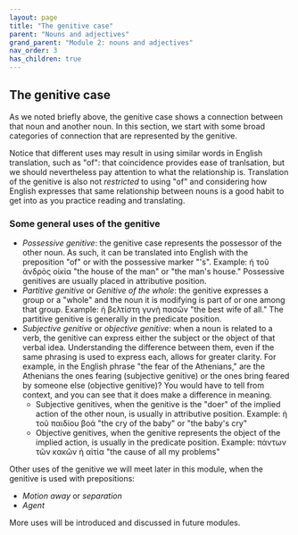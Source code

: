 ```yaml
---
layout: page
title: "The genitive case"
parent: "Nouns and adjectives"
grand_parent: "Module 2: nouns and adjectives"
nav_order: 3
has_children: true
---
```


## The genitive case

As we noted briefly above, the genitive case shows a connection between that noun and another noun. In this section, we start with some broad categories of connection that are represented by the genitive. 

Notice that different uses may result in using similar words in English translation, such as "of": that coincidence provides ease of tranlsation, but we should nevertheless pay attention to what the relationship is. Translation of the genitive is also not *restricted* to using "of" and considering how English expresses that same relationship between nouns is a good habit to get into as you practice reading and translating.

### Some general uses of the genitive

- *Possessive genitive*: the genitive case represents the possessor of the other noun. As such, it can be translated into English with the preposition "of" or with the possessive marker "'s". Example: ἡ τοῦ ἀνδρὸς οἰκία "the house of the man" or "the man's house." Possessive genitives are usually placed in attributive position. 
- *Partitive genitive* or *Genitive of the whole*: the genitive expresses a group or a "whole" and the noun it is modifying is part of or one among that group. Example: ἡ βελτίστη γυνὴ πασῶν "the best wife of all." The partitive genitive is generally in the predicate position.
- *Subjective genitive* or *objective genitive*: when a noun is related to a verb, the genitive can express either the subject or the object of that verbal idea. Understanding the difference between them, even if the same phrasing is used to express each, allows for greater clarity. For example, in the English phrase "the fear of the Athenians," are the Athenians the ones fearing (subjective genitive) or the ones bring feared by someone else (objective genitive)? You would have to tell from context, and you can see that it does make a difference in meaning.
  - Subjective genitives, when the genitive is the "doer" of the implied action of the other noun, is usually in attributive position. Example: ἡ τοῦ παιδίου βοά "the cry of the baby" or "the baby's cry"
  - Objective genitives, when the genitive represents the object of the implied action, is usually in the predicate position. Example: πάντων τῶν κακῶν ἡ αἰτία "the cause of all my problems"

Other uses of the genitive we will meet later in this module, when the genitive is used with prepositions:
- *Motion away* or *separation*
- *Agent*

More uses will be introduced and discussed in future modules.
